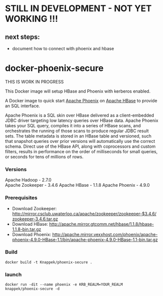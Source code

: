 # STILL IN DEVELOPMENT - NOT YET WORKING !!!

next steps:
-----------

* document how to connect with phoenix and hbase

docker-phoenix-secure
=====================

THIS IS WORK IN PROGRESS

This Docker image will setup HBase and Phoenix with kerberos enabled. 

A Docker image to quick start [Apache Phoenix](http://phoenix.apache.org/) on [Apache HBase](https://hbase.apache.org/)
to provide an SQL interface.

Apache Phoenix is a SQL skin over HBase delivered as a client-embedded JDBC driver targeting low latency queries over HBase data. Apache Phoenix takes your SQL query, compiles it into a series of HBase scans, and orchestrates the running of those scans to produce regular JDBC result sets. The table metadata is stored in an HBase table and versioned, such that snapshot queries over prior versions will automatically use the correct schema. Direct use of the HBase API, along with coprocessors and custom filters, results in performance on the order of milliseconds for small queries, or seconds for tens of millions of rows.



### Versions
Apache Hadoop - 2.7.0  
Apache Zookeeper - 3.4.6
Apache HBase - 1.1.8
Apache Phoenix - 4.9.0

### Prerequisites
* Download Zookeeper: http://mirror.csclub.uwaterloo.ca/apache/zookeeper/zookeeper-$3.4.6/zookeeper-3.4.6.tar.gz
* Download HBase: http://apache.mirror.gtcomm.net/hbase/1.1.8/hbase-1.1.8-bin.tar.gz
* Download Phoenix: http://apache.mirror.vexxhost.com/phoenix/apache-phoenix-4.9.0-HBase-1.1/bin/apache-phoenix-4.9.0-HBase-1.1-bin.tar.gz

### Build
`docker build -t Knappek/phoenix-secure .`

### launch
`docker run -dit --name phoenix -e KRB_REALM=YOUR_REALM knappek/phoenix-secure -d`

